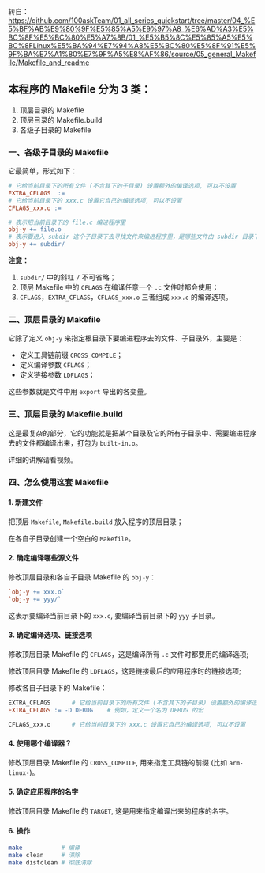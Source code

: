 转自：https://github.com/100askTeam/01_all_series_quickstart/tree/master/04_%E5%BF%AB%E9%80%9F%E5%85%A5%E9%97%A8_%E6%AD%A3%E5%BC%8F%E5%BC%80%E5%A7%8B/01_%E5%B5%8C%E5%85%A5%E5%BC%8FLinux%E5%BA%94%E7%94%A8%E5%BC%80%E5%8F%91%E5%9F%BA%E7%A1%80%E7%9F%A5%E8%AF%86/source/05_general_Makefile/Makefile_and_readme

## 本程序的 Makefile 分为 3 类：

1. 顶层目录的 Makefile
2. 顶层目录的 Makefile.build
3. 各级子目录的 Makefile

### 一、各级子目录的 Makefile

它最简单，形式如下：

```makefile
# 它给当前目录下的所有文件 (不含其下的子目录) 设置额外的编译选项, 可以不设置
EXTRA_CFLAGS  :=
# 它给当前目录下的 xxx.c 设置它自己的编译选项, 可以不设置
CFLAGS_xxx.o :=      

# 表示把当前目录下的 file.c 编进程序里
obj-y += file.o      
# 表示要进入 subdir 这个子目录下去寻找文件来编进程序里，是哪些文件由 subdir 目录下的 Makefile 决定
obj-y += subdir/    
```
  
**注意：** 

1. `subdir/` 中的斜杠 `/` 不可省略；
2. 顶层 Makefile 中的 `CFLAGS` 在编译任意一个 `.c` 文件时都会使用；
3. `CFLAGS`，`EXTRA_CFLAGS`，`CFLAGS_xxx.o` 三者组成 `xxx.c` 的编译选项。

### 二、顶层目录的 Makefile

它除了定义 `obj-y` 来指定根目录下要编进程序去的文件、子目录外，主要是：

- 定义工具链前缀 `CROSS_COMPILE`；
- 定义编译参数 `CFLAGS`；
- 定义链接参数 `LDFLAGS`；

这些参数就是文件中用 `export` 导出的各变量。

### 三、顶层目录的 Makefile.build

这是最复杂的部分，它的功能就是把某个目录及它的所有子目录中、需要编进程序去的文件都编译出来，打包为 `built-in.o`。

详细的讲解请看视频。

### 四、怎么使用这套 Makefile
#### 1. 新建文件
把顶层 `Makefile`, `Makefile.build` 放入程序的顶层目录；

在各自子目录创建一个空白的 `Makefile`。

#### 2. 确定编译哪些源文件
修改顶层目录和各自子目录 Makefile 的 `obj-y`：
```makefile
`obj-y += xxx.o`
`obj-y += yyy/`
```
这表示要编译当前目录下的 `xxx.c`, 要编译当前目录下的 `yyy` 子目录。	

#### 3. 确定编译选项、链接选项
修改顶层目录 Makefile 的 `CFLAGS`，这是编译所有 `.c` 文件时都要用的编译选项;

修改顶层目录 Makefile 的 `LDFLAGS`，这是链接最后的应用程序时的链接选项;
   
修改各自子目录下的 Makefile：
```makefile
EXTRA_CFLAGS      # 它给当前目录下的所有文件 (不含其下的子目录) 设置额外的编译选项, 可以不设置
EXTRA_CFLAGS := -D DEBUG	# 例如，定义一个名为 DEBUG 的宏

CFLAGS_xxx.o      # 它给当前目录下的 xxx.c 设置它自己的编译选项, 可以不设置
```

#### 4. 使用哪个编译器？
修改顶层目录 Makefile 的 `CROSS_COMPILE`, 用来指定工具链的前缀 (比如 `arm-linux-`)。
   
#### 5. 确定应用程序的名字
修改顶层目录 Makefile 的 `TARGET`, 这是用来指定编译出来的程序的名字。

#### 6. 操作
```bash
make           # 编译
make clean     # 清除
make distclean # 彻底清除
``` 